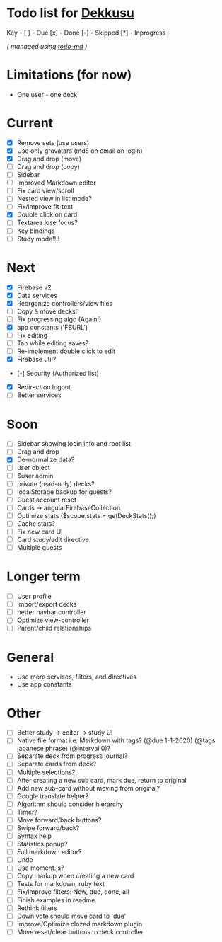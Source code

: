 # Todo list for [Dekkusu](https://github.com/Hypercubed/Dekkusu)

Key -
  [ ] - Due
  [x] - Done
  [-] - Skipped
  [*] - Inprogress

_\( managed using [todo-md](https://github.com/Hypercubed/todo-md) \)_

# Limitations (for now)
- One user - one deck

# Current
- [x] Remove sets (use users)
- [x] Use only gravatars (md5 on email on login)
- [x] Drag and drop (move)
- [ ] Drag and drop (copy)
- [ ] Sidebar
- [ ] Improved Markdown editor
- [ ] Fix card view/scroll
- [ ] Nested view in list mode?
- [ ] Fix/improve fit-text
- [x] Double click on card
- [ ] Textarea lose focus?
- [ ] Key bindings
- [ ] Study mode!!!!

# Next
- [x] Firebase v2
- [x] Data services
- [x] Reorganize controllers/view files
- [ ] Copy & move decks!!
- [ ] Fix progressing algo (Again!)
- [x] app constants ('FBURL')
- [ ] Fix editing
- [ ] Tab while editing saves?
- [ ] Re-implement double click to edit
- [x] Firebase util?
- [-] Security (Authorized list)
- [x] Redirect on logout
- [ ] Better services

# Soon
- [ ] Sidebar showing login info and root list
- [ ] Drag and drop
- [x] De-normalize data?
- [ ] user object
- [ ] $user.admin
- [ ] private (read-only) decks?
- [ ] localStorage backup for guests?
- [ ] Guest account reset
- [ ] Cards -> angularFirebaseCollection
- [ ] Optimize stats ($scope.stats = getDeckStats();)
- [ ] Cache stats?
- [ ] Fix new card UI
- [ ] Card study/edit directive
- [ ] Multiple guests

# Longer term
- [ ] User profile
- [ ] Import/export decks
- [ ] better navbar controller
- [ ] Optimize view-controller
- [ ] Parent/child relationships

# General
- Use more services, filters, and directives
- Use app constants

# Other
- [ ] Better study -> editor -> study UI
- [ ] Native file format i.e. Markdown with tags? (@due 1-1-2020) (@tags japanese phrase) (@interval 0)?
- [ ] Separate deck from progress journal?
- [ ] Separate cards from deck?
- [ ] Multiple selections?
- [ ] After creating a new sub card, mark due, return to original
- [ ] Add new sub-card without moving from original?
- [ ] Google translate helper?
- [ ] Algorithm should consider hierarchy
- [ ] Timer?
- [ ] Move forward/back buttons?
- [ ] Swipe forward/back?
- [ ] Syntax help
- [ ] Statistics popup?
- [ ] Full markdown editor?
- [ ] Undo
- [ ] Use moment.js?
- [ ] Copy markup when creating a new card
- [ ] Tests for markdown, ruby text
- [ ] Fix/improve filters: New, due, done, all
- [ ] Finish examples in readme.
- [ ] Rethink filters
- [ ] Down vote should move card to 'due'
- [ ] Improve/Optimize clozed markdown plugin
- [ ] Move reset/clear buttons to deck controller
